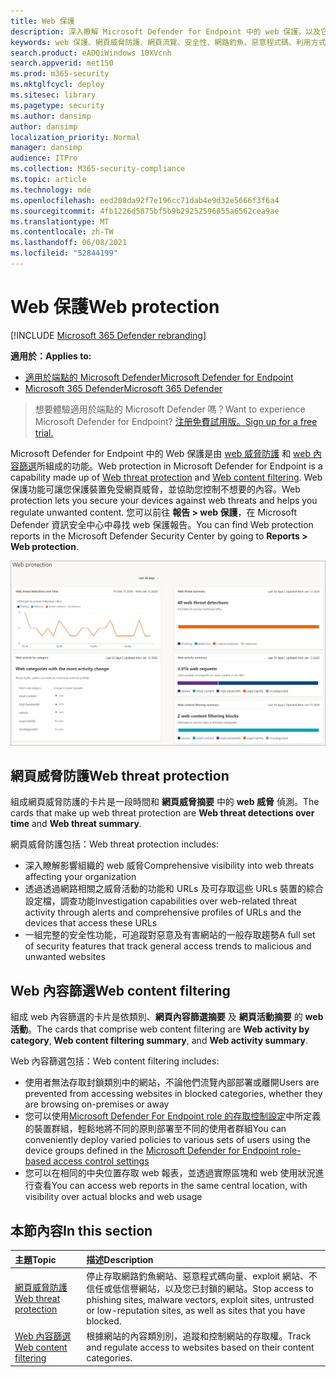 ```yaml
---
title: Web 保護
description: 深入瞭解 Microsoft Defender for Endpoint 中的 web 保護，以及它如何保護您的組織
keywords: web 保護、網頁威脅防護、網頁流覽、安全性、網路釣魚、惡意程式碼、利用方式、網站、網路保護、Edge、Internet Explorer、Chrome、Firefox、網頁瀏覽器、惡意網站
search.product: eADQiWindows 10XVcnh
search.appverid: met150
ms.prod: m365-security
ms.mktglfcycl: deploy
ms.sitesec: library
ms.pagetype: security
ms.author: dansimp
author: dansimp
localization_priority: Normal
manager: dansimp
audience: ITPro
ms.collection: M365-security-compliance
ms.topic: article
ms.technology: mde
ms.openlocfilehash: eed208da92f7e196cc71dab4e9d32e5666f3f6a4
ms.sourcegitcommit: 4fb1226d5875bf5b9b29252596855a6562cea9ae
ms.translationtype: MT
ms.contentlocale: zh-TW
ms.lasthandoff: 06/08/2021
ms.locfileid: "52844199"
---
```

# <a name="web-protection"></a><span data-ttu-id="b1fdd-104">Web 保護</span><span class="sxs-lookup"><span data-stu-id="b1fdd-104">Web protection</span></span>

[!INCLUDE [Microsoft 365 Defender rebranding](../../includes/microsoft-defender.md)]

<span data-ttu-id="b1fdd-105">**適用於：**</span><span class="sxs-lookup"><span data-stu-id="b1fdd-105">**Applies to:**</span></span>
- [<span data-ttu-id="b1fdd-106">適用於端點的 Microsoft Defender</span><span class="sxs-lookup"><span data-stu-id="b1fdd-106">Microsoft Defender for Endpoint</span></span>](https://go.microsoft.com/fwlink/p/?linkid=2154037)
- [<span data-ttu-id="b1fdd-107">Microsoft 365 Defender</span><span class="sxs-lookup"><span data-stu-id="b1fdd-107">Microsoft 365 Defender</span></span>](https://go.microsoft.com/fwlink/?linkid=2118804)


><span data-ttu-id="b1fdd-108">想要體驗適用於端點的 Microsoft Defender 嗎？</span><span class="sxs-lookup"><span data-stu-id="b1fdd-108">Want to experience Microsoft Defender for Endpoint?</span></span> [<span data-ttu-id="b1fdd-109">注册免費試用版。</span><span class="sxs-lookup"><span data-stu-id="b1fdd-109">Sign up for a free trial.</span></span>](https://www.microsoft.com/microsoft-365/windows/microsoft-defender-atp?ocid=docs-wdatp-main-abovefoldlink&rtc=1)

<span data-ttu-id="b1fdd-110">Microsoft Defender for Endpoint 中的 Web 保護是由 [web 威脅防護](web-threat-protection.md) 和 [web 內容篩選](web-content-filtering.md)所組成的功能。</span><span class="sxs-lookup"><span data-stu-id="b1fdd-110">Web protection in Microsoft Defender for Endpoint is a capability made up of [Web threat protection](web-threat-protection.md) and [Web content filtering](web-content-filtering.md).</span></span> <span data-ttu-id="b1fdd-111">Web 保護功能可讓您保護裝置免受網頁威脅，並協助您控制不想要的內容。</span><span class="sxs-lookup"><span data-stu-id="b1fdd-111">Web protection lets you secure your devices against web threats and helps you regulate unwanted content.</span></span> <span data-ttu-id="b1fdd-112">您可以前往 **報告 > web 保護**，在 Microsoft Defender 資訊安全中心中尋找 web 保護報告。</span><span class="sxs-lookup"><span data-stu-id="b1fdd-112">You can find Web protection reports in the Microsoft Defender Security Center by going to **Reports > Web protection**.</span></span>

![所有 web 保護卡的影像](images/web-protection.png)

## <a name="web-threat-protection"></a><span data-ttu-id="b1fdd-114">網頁威脅防護</span><span class="sxs-lookup"><span data-stu-id="b1fdd-114">Web threat protection</span></span>

<span data-ttu-id="b1fdd-115">組成網頁威脅防護的卡片是一段時間和 **網頁威脅摘要** 中的 **web 威脅** 偵測。</span><span class="sxs-lookup"><span data-stu-id="b1fdd-115">The cards that make up web threat protection are **Web threat detections over time** and **Web threat summary**.</span></span>

<span data-ttu-id="b1fdd-116">網頁威脅防護包括：</span><span class="sxs-lookup"><span data-stu-id="b1fdd-116">Web threat protection includes:</span></span>
- <span data-ttu-id="b1fdd-117">深入瞭解影響組織的 web 威脅</span><span class="sxs-lookup"><span data-stu-id="b1fdd-117">Comprehensive visibility into web threats affecting your organization</span></span>
- <span data-ttu-id="b1fdd-118">透過透過網路相關之威脅活動的功能和 URLs 及可存取這些 URLs 裝置的綜合設定檔，調查功能</span><span class="sxs-lookup"><span data-stu-id="b1fdd-118">Investigation capabilities over web-related threat activity through alerts and comprehensive profiles of URLs and the devices that access these URLs</span></span>
- <span data-ttu-id="b1fdd-119">一組完整的安全性功能，可追蹤對惡意及有害網站的一般存取趨勢</span><span class="sxs-lookup"><span data-stu-id="b1fdd-119">A full set of security features that track general access trends to malicious and unwanted websites</span></span>

## <a name="web-content-filtering"></a><span data-ttu-id="b1fdd-120">Web 內容篩選</span><span class="sxs-lookup"><span data-stu-id="b1fdd-120">Web content filtering</span></span>

<span data-ttu-id="b1fdd-121">組成 web 內容篩選的卡片是依類別、**網頁內容篩選摘要** 及 **網頁活動摘要** 的 **web 活動**。</span><span class="sxs-lookup"><span data-stu-id="b1fdd-121">The cards that comprise web content filtering are **Web activity by category**, **Web content filtering summary**, and **Web activity summary**.</span></span>

<span data-ttu-id="b1fdd-122">Web 內容篩選包括：</span><span class="sxs-lookup"><span data-stu-id="b1fdd-122">Web content filtering includes:</span></span>
- <span data-ttu-id="b1fdd-123">使用者無法存取封鎖類別中的網站，不論他們流覽內部部署或離開</span><span class="sxs-lookup"><span data-stu-id="b1fdd-123">Users are prevented from accessing websites in blocked categories, whether they are browsing on-premises or away</span></span>
- <span data-ttu-id="b1fdd-124">您可以使用[Microsoft Defender For Endpoint role 的存取控制設定](/microsoft-365/security/defender-endpoint/rbac)中所定義的裝置群組，輕鬆地將不同的原則部署至不同的使用者群組</span><span class="sxs-lookup"><span data-stu-id="b1fdd-124">You can conveniently deploy varied policies to various sets of users using the device groups defined in the [Microsoft Defender for Endpoint role-based access control settings](/microsoft-365/security/defender-endpoint/rbac)</span></span>
- <span data-ttu-id="b1fdd-125">您可以在相同的中央位置存取 web 報表，並透過實際區塊和 web 使用狀況進行查看</span><span class="sxs-lookup"><span data-stu-id="b1fdd-125">You can access web reports in the same central location, with visibility over actual blocks and web usage</span></span>

## <a name="in-this-section"></a><span data-ttu-id="b1fdd-126">本節內容</span><span class="sxs-lookup"><span data-stu-id="b1fdd-126">In this section</span></span>

<span data-ttu-id="b1fdd-127">主題</span><span class="sxs-lookup"><span data-stu-id="b1fdd-127">Topic</span></span> | <span data-ttu-id="b1fdd-128">描述</span><span class="sxs-lookup"><span data-stu-id="b1fdd-128">Description</span></span>
:---|:---
[<span data-ttu-id="b1fdd-129">網頁威脅防護</span><span class="sxs-lookup"><span data-stu-id="b1fdd-129">Web threat protection</span></span>](web-threat-protection.md) | <span data-ttu-id="b1fdd-130">停止存取網路釣魚網站、惡意程式碼向量、exploit 網站、不信任或低信譽網站，以及您已封鎖的網站。</span><span class="sxs-lookup"><span data-stu-id="b1fdd-130">Stop access to phishing sites, malware vectors, exploit sites, untrusted or low-reputation sites, as well as sites that you have blocked.</span></span>
[<span data-ttu-id="b1fdd-131">Web 內容篩選</span><span class="sxs-lookup"><span data-stu-id="b1fdd-131">Web content filtering</span></span>](web-content-filtering.md) | <span data-ttu-id="b1fdd-132">根據網站的內容類別別，追蹤和控制網站的存取權。</span><span class="sxs-lookup"><span data-stu-id="b1fdd-132">Track and regulate access to websites based on their content categories.</span></span>
